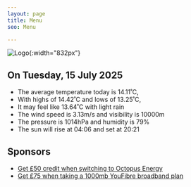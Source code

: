 ```yaml
---
layout: page
title: Menu
seo: Menu

---
```


![Logo](/images/logo.jpg){:width="832px"}

<!-- weather_marker starts -->
## On Tuesday, 15 July 2025

- The average temperature today is 14.11˚C,
- With highs of 14.42˚C and lows of 13.25˚C,
- It may feel like 13.64˚C with light rain
- The wind speed is 3.13m/s and visibility is 10000m
- The pressure is 1014hPa and humidity is 79%
- The sun will rise at 04:06 and set at 20:21

<!-- weather_marker ends -->

## Sponsors

- [Get £50 credit when switching to Octopus Energy](https://bit.ly/3oD1nnS)
- [Get £75 when taking a 1000mb YouFibre broadband plan](https://aklam.io/91zWhU?)
